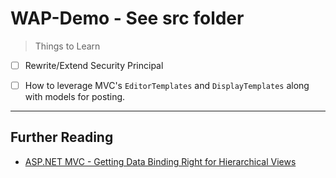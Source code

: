 # WAP-Demo - See src folder

> Things to Learn

- [ ] Rewrite/Extend Security Principal
- [ ] How to leverage MVC's `EditorTemplates` and `DisplayTemplates` along with models for posting.


----

## Further Reading

- [ASP.NET MVC - Getting Data Binding Right for Hierarchical Views](https://www.pluralsight.com/guides/asp-net-mvc-getting-default-data-binding-right-for-hierarchical-views)
